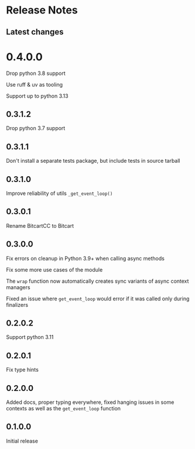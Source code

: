 # Release Notes

## Latest changes

# 0.4.0.0

Drop python 3.8 support

Use ruff & uv as tooling

Support up to python 3.13

## 0.3.1.2

Drop python 3.7 support

## 0.3.1.1

Don't install a separate tests package, but include tests in source tarball

## 0.3.1.0

Improve reliability of utils `_get_event_loop()`

## 0.3.0.1

Rename BitcartCC to Bitcart

## 0.3.0.0

Fix errors on cleanup in Python 3.9+ when calling async methods

Fix some more use cases of the module

The `wrap` function now automatically creates sync variants of async context managers

Fixed an issue where `get_event_loop` would error if it was called only during finalizers

## 0.2.0.2

Support python 3.11

## 0.2.0.1

Fix type hints

## 0.2.0.0

Added docs, proper typing everywhere, fixed hanging issues in some contexts as well as the `get_event_loop` function

## 0.1.0.0

Initial release
